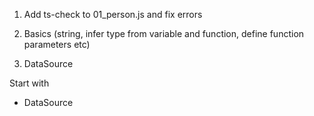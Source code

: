 1.  Add ts-check to 01_person.js and fix errors

2.  Basics (string, infer type from variable and function, define function parameters etc)

3.  DataSource

Start with

* DataSource
